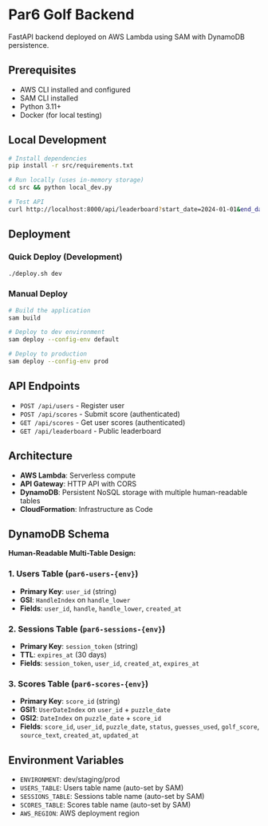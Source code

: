 # Par6 Golf Backend

FastAPI backend deployed on AWS Lambda using SAM with DynamoDB persistence.

## Prerequisites

- AWS CLI installed and configured
- SAM CLI installed
- Python 3.11+
- Docker (for local testing)

## Local Development

```bash
# Install dependencies
pip install -r src/requirements.txt

# Run locally (uses in-memory storage)
cd src && python local_dev.py

# Test API
curl http://localhost:8000/api/leaderboard?start_date=2024-01-01&end_date=2024-12-31
```

## Deployment

### Quick Deploy (Development)
```bash
./deploy.sh dev
```

### Manual Deploy
```bash
# Build the application
sam build

# Deploy to dev environment
sam deploy --config-env default

# Deploy to production
sam deploy --config-env prod
```

## API Endpoints

- `POST /api/users` - Register user
- `POST /api/scores` - Submit score (authenticated)
- `GET /api/scores` - Get user scores (authenticated) 
- `GET /api/leaderboard` - Public leaderboard

## Architecture

- **AWS Lambda**: Serverless compute
- **API Gateway**: HTTP API with CORS
- **DynamoDB**: Persistent NoSQL storage with multiple human-readable tables
- **CloudFormation**: Infrastructure as Code

## DynamoDB Schema

**Human-Readable Multi-Table Design:**

### 1. Users Table (`par6-users-{env}`)
- **Primary Key**: `user_id` (string)
- **GSI**: `HandleIndex` on `handle_lower`
- **Fields**: `user_id`, `handle`, `handle_lower`, `created_at`

### 2. Sessions Table (`par6-sessions-{env}`)
- **Primary Key**: `session_token` (string)
- **TTL**: `expires_at` (30 days)
- **Fields**: `session_token`, `user_id`, `created_at`, `expires_at`

### 3. Scores Table (`par6-scores-{env}`)
- **Primary Key**: `score_id` (string)
- **GSI1**: `UserDateIndex` on `user_id` + `puzzle_date`
- **GSI2**: `DateIndex` on `puzzle_date` + `score_id`
- **Fields**: `score_id`, `user_id`, `puzzle_date`, `status`, `guesses_used`, `golf_score`, `source_text`, `created_at`, `updated_at`

## Environment Variables

- `ENVIRONMENT`: dev/staging/prod
- `USERS_TABLE`: Users table name (auto-set by SAM)
- `SESSIONS_TABLE`: Sessions table name (auto-set by SAM)
- `SCORES_TABLE`: Scores table name (auto-set by SAM)
- `AWS_REGION`: AWS deployment region
